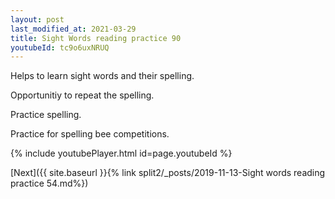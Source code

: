 ```yaml
---
layout: post
last_modified_at: 2021-03-29
title: Sight Words reading practice 90
youtubeId: tc9o6uxNRUQ
---
```

 
 
Helps to learn sight words and their spelling.

Opportunitiy to repeat the spelling. 

Practice spelling. 
 
Practice for spelling bee competitions. 
 
{% include youtubePlayer.html id=page.youtubeId %}
 
 

[Next]({{ site.baseurl }}{% link  split2/_posts/2019-11-13-Sight words reading practice 54.md%})
 
